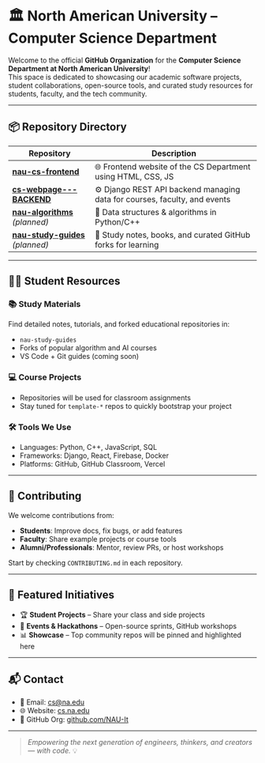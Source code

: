 # 🏛️ North American University – Computer Science Department

Welcome to the official **GitHub Organization** for the **Computer Science Department at North American University**!  
This space is dedicated to showcasing our academic software projects, student collaborations, open-source tools, and curated study resources for students, faculty, and the tech community.

---

## 📦 Repository Directory

| Repository | Description |
|------------|-------------|
| [**nau-cs-frontend**](https://github.com/NAU-It/nau-cs-frontend) | 🌐 Frontend website of the CS Department using HTML, CSS, JS |
| [**cs-webpage---BACKEND**](https://github.com/North-American-University/CS-webpage---BACKEND) | ⚙️ Django REST API backend managing data for courses, faculty, and events |
| [**nau-algorithms**](https://github.com/NAU-It/nau-algorithms) *(planned)* | 🧠 Data structures & algorithms in Python/C++ |
| [**nau-study-guides**](https://github.com/NAU-It/nau-study-guides) *(planned)* | 📘 Study notes, books, and curated GitHub forks for learning |

---

## 🧑‍🎓 Student Resources

### 📚 Study Materials
Find detailed notes, tutorials, and forked educational repositories in:
- `nau-study-guides`
- Forks of popular algorithm and AI courses
- VS Code + Git guides (coming soon)

### 💻 Course Projects
- Repositories will be used for classroom assignments
- Stay tuned for `template-*` repos to quickly bootstrap your project

### 🛠 Tools We Use
- Languages: Python, C++, JavaScript, SQL  
- Frameworks: Django, React, Firebase, Docker  
- Platforms: GitHub, GitHub Classroom, Vercel

---

## 🤝 Contributing

We welcome contributions from:

- **Students**: Improve docs, fix bugs, or add features
- **Faculty**: Share example projects or course tools
- **Alumni/Professionals**: Mentor, review PRs, or host workshops

Start by checking `CONTRIBUTING.md` in each repository.

---

## 🌟 Featured Initiatives

- 🏆 **Student Projects** – Share your class and side projects
- 📢 **Events & Hackathons** – Open-source sprints, GitHub workshops
- 📊 **Showcase** – Top community repos will be pinned and highlighted here

---

## 📬 Contact

- 📧 Email: [cs@na.edu](mailto:cs@na.edu)  
- 🌐 Website: [cs.na.edu](https://cs.na.edu)  
- 🏢 GitHub Org: [github.com/NAU-It](https://github.com/NAU-It)

---

> _Empowering the next generation of engineers, thinkers, and creators — with code._ 💡
